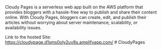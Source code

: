 Cloudy Pages is a serverless web app built on the AWS platform that provides bloggers with a hassle-free way to publish and share their content online. With Cloudy Pages, bloggers can create, edit, and publish their articles without worrying about server maintenance, scalability, or availability issues.


Link to the hosted Site: https://cloudypage.d1sms0oly2uv8s.amplifyapp.com/
#   C l o u d y P a g e s  
 